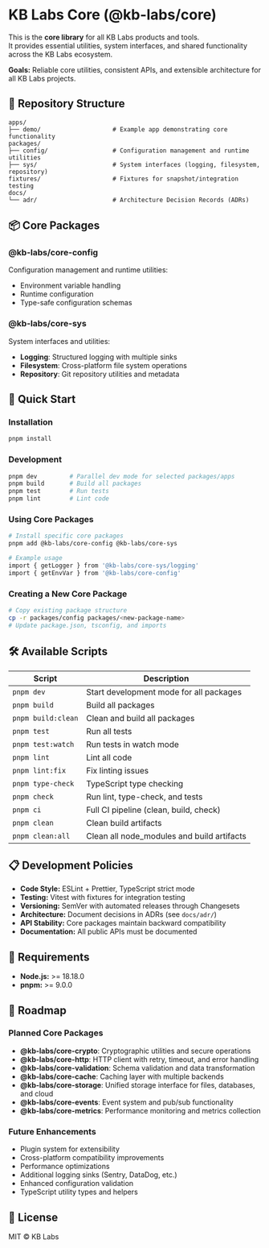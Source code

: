 # KB Labs Core (@kb-labs/core)

This is the **core library** for all KB Labs products and tools.  
It provides essential utilities, system interfaces, and shared functionality across the KB Labs ecosystem.  

**Goals:** Reliable core utilities, consistent APIs, and extensible architecture for all KB Labs projects.

## 📁 Repository Structure

```
apps/
├── demo/                    # Example app demonstrating core functionality
packages/
├── config/                  # Configuration management and runtime utilities
├── sys/                     # System interfaces (logging, filesystem, repository)
fixtures/                    # Fixtures for snapshot/integration testing
docs/
└── adr/                     # Architecture Decision Records (ADRs)
```

## 📦 Core Packages

### @kb-labs/core-config
Configuration management and runtime utilities:
- Environment variable handling
- Runtime configuration
- Type-safe configuration schemas

### @kb-labs/core-sys
System interfaces and utilities:
- **Logging**: Structured logging with multiple sinks
- **Filesystem**: Cross-platform file system operations
- **Repository**: Git repository utilities and metadata

## 🚀 Quick Start

### Installation

```bash
pnpm install
```

### Development

```bash
pnpm dev         # Parallel dev mode for selected packages/apps
pnpm build       # Build all packages
pnpm test        # Run tests
pnpm lint        # Lint code
```

### Using Core Packages

```bash
# Install specific core packages
pnpm add @kb-labs/core-config @kb-labs/core-sys

# Example usage
import { getLogger } from '@kb-labs/core-sys/logging'
import { getEnvVar } from '@kb-labs/core-config'
```

### Creating a New Core Package

```bash
# Copy existing package structure
cp -r packages/config packages/<new-package-name>
# Update package.json, tsconfig, and imports
```

## 🛠️ Available Scripts

| Script | Description |
|--------|-------------|
| `pnpm dev` | Start development mode for all packages |
| `pnpm build` | Build all packages |
| `pnpm build:clean` | Clean and build all packages |
| `pnpm test` | Run all tests |
| `pnpm test:watch` | Run tests in watch mode |
| `pnpm lint` | Lint all code |
| `pnpm lint:fix` | Fix linting issues |
| `pnpm type-check` | TypeScript type checking |
| `pnpm check` | Run lint, type-check, and tests |
| `pnpm ci` | Full CI pipeline (clean, build, check) |
| `pnpm clean` | Clean build artifacts |
| `pnpm clean:all` | Clean all node_modules and build artifacts |

## 📋 Development Policies

- **Code Style:** ESLint + Prettier, TypeScript strict mode
- **Testing:** Vitest with fixtures for integration testing
- **Versioning:** SemVer with automated releases through Changesets
- **Architecture:** Document decisions in ADRs (see `docs/adr/`)
- **API Stability:** Core packages maintain backward compatibility
- **Documentation:** All public APIs must be documented

## 🔧 Requirements

- **Node.js:** >= 18.18.0
- **pnpm:** >= 9.0.0

## 🚧 Roadmap

### Planned Core Packages

- **@kb-labs/core-crypto**: Cryptographic utilities and secure operations
- **@kb-labs/core-http**: HTTP client with retry, timeout, and error handling
- **@kb-labs/core-validation**: Schema validation and data transformation
- **@kb-labs/core-cache**: Caching layer with multiple backends
- **@kb-labs/core-storage**: Unified storage interface for files, databases, and cloud
- **@kb-labs/core-events**: Event system and pub/sub functionality
- **@kb-labs/core-metrics**: Performance monitoring and metrics collection

### Future Enhancements

- Plugin system for extensibility
- Cross-platform compatibility improvements
- Performance optimizations
- Additional logging sinks (Sentry, DataDog, etc.)
- Enhanced configuration validation
- TypeScript utility types and helpers

## 📄 License

MIT © KB Labs